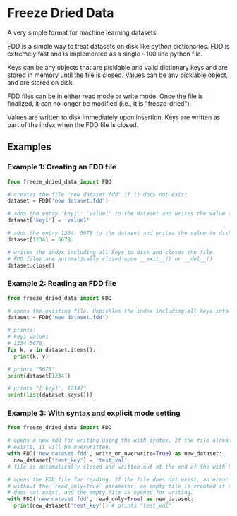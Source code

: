 # Freeze Dried Data
A very simple format for machine learning datasets.


FDD is a simple way to treat datasets on disk like python dictionaries.
FDD is extremely fast and is implemented as a single ~100 line python file.

Keys can be any objects that are picklable and valid dictionary keys and
are stored in memory until the file is closed. Values can be any picklable
object, and are stored on disk.

FDD files can be in either read mode or write mode. Once the file is finalized,
it can no longer be modified (i.e., it is "freeze-dried").

Values are written to disk immediately upon insertion. Keys are written
as part of the index when the FDD file is closed.
## Examples

### Example 1: Creating an FDD file
```python
from freeze_dried_data import FDD

# creates the file "new dataset.fdd" if it does not exist
dataset = FDD('new dataset.fdd')

# adds the entry 'key1': 'value1' to the dataset and writes the value to disk
dataset['key1'] = 'value1'

# adds the entry 1234: 5678 to the dataset and writes the value to disk
dataset[1234] = 5678

# writes the index including all keys to disk and closes the file.
# FDD files are automatically closed upon __exit__() or __del__()
dataset.close()
```


### Example 2: Reading an FDD file
```python
from freeze_dried_data import FDD

# opens the existing file. Unpickles the index including all keys into memory.
dataset = FDD('new dataset.fdd')

# prints:
# key1 value1
# 1234 5678
for k, v in dataset.items():
  print(k, v)

# prints "5678"
print(dataset[1234])

# prints "['key1', 1234]"
print(list(dataset.keys()))
```

### Example 3: With syntax and explicit mode setting
```python
from freeze_dried_data import FDD

# opens a new fdd for writing using the with syntax. If the file already
# exists, it will be overwritten.
with FDD('new dataset.fdd', write_or_overwrite=True) as new_dataset:
  new_dataset['test_key'] = 'test_val'
# file is automatically closed and written out at the end of the with block.

# opens the FDD file for reading. If the file does not exist, an error is thrown.
# without the `read_only=True` parameter, an empty file is created if the file
# does not exist, and the empty file is opened for writing.
with FDD('new dataset.fdd', read_only=True) as new_dataset:
  print(new_dataset['test_key']) # prints "test_val"

```
